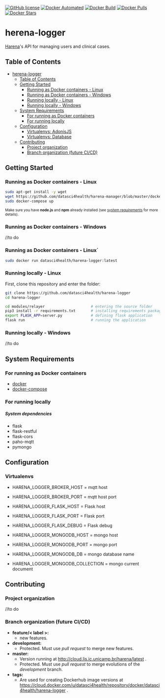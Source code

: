 [![GitHub license](https://img.shields.io/github/license/Naereen/StrapDown.js.svg)](https://github.com/datasci4health/harena-logger/blob/master/LICENSE)
[![Docker Automated](https://img.shields.io/docker/cloud/automated/datasci4health/harena-logger.svg?style=flat)](https://cloud.docker.com/u/datasci4health/repository/registry-1.docker.io/datasci4health/harena-logger)
[![Docker Build](https://img.shields.io/docker/cloud/build/datasci4health/harena-logger.svg?style=flat)](https://cloud.docker.com/u/datasci4health/repository/registry-1.docker.io/datasci4health/harena-logger)
[![Docker Pulls](https://img.shields.io/docker/pulls/datasci4health/harena-logger.svg?style=flat)](https://cloud.docker.com/u/datasci4health/repository/registry-1.docker.io/datasci4health/harena-logger)
[![Docker Stars](https://img.shields.io/docker/stars/datasci4health/harena-logger.svg?style=flat)](https://cloud.docker.com/u/datasci4health/repository/registry-1.docker.io/datasci4health/harena-logger)

# herena-logger

[Harena](https://github.com/datasci4health/harena)'s API for managing users and clinical cases.

## Table of Contents 

   * [herena-logger](#herena-logger)
      * [Table of Contents](#table-of-contents)
      * [Getting Started](#getting-started)
         * [Running as Docker containers - Linux](#running-as-docker-containers---linux)
         * [Running as Docker containers - Windows](#running-as-docker-containers---windows)
         * [Running locally - Linux](#running-locally---linux)
         * [Running locally - Windows](#running-locally---windows)
      * [System Requirements](#system-requirements)
         * [For running as Docker containers](#for-running-as-linuxwindows-docker-containers)
         * [For running locally](#for-running-locally)
      * [Configuration](#configuration)
         * [Virtualenvs: AdonisJS](#virtualenvs-adonisjs)
         * [Virtualenvs: Database](#virtualenvs-database)
      * [Contributing](#contributing)
         * [Project organization](#project-organization)
         * [Branch organization (future CI/CD)](#branch-organization-future-cicd)

## Getting Started

### Running as Docker containers - Linux

```bash
sudo apt-get install -y wget
wget https://github.com/datasci4health/harena-manager/blob/master/docker-compose.yml
sudo docker-compose up
```

<small> Make sure you have **node.js** and **npm** already installed (see [system requirements](#system-requirements) for more details). </small>


### Running as Docker containers - Windows

//to do

### Running as Docker containers - Linux´
```bash
sudo docker run datasci4health/harena-logger:latest
```

### Running locally - Linux

First, clone this repository and enter the folder:

```bash
git clone https://github.com/datasci4health/harena-logger 
cd harena-logger
```
```bash
cd modules/relayer                     # entering the source folder
pip3 install -r requirements.txt       # installing requirements packages for python
export FLASK_APP=server.py             # defining flask application
flask run                              # running the application
``` 

### Running locally - Windows

//to do

## System Requirements

### For running as Docker containers

* [docker]()
* [docker-compose]()

### For running locally

##### System dependencies

* flask
* flask-restful
* flask-cors
* paho-mqtt
* pymongo

## Configuration

### Virtualenvs

* HARENA_LOGGER_BROKER_HOST = mqtt host
* HARENA_LOGGER_BROKER_PORT = mqtt host port

* HARENA_LOGGER_FLASK_HOST  = Flask host
* HARENA_LOGGER_FLASK_PORT  = Flask port
* HARENA_LOGGER_FLASK_DEBUG = Flask debug

* HARENA_LOGGER_MONGODB_HOST = mongo host
* HARENA_LOGGER_MONGODB_PORT = mongo port
* HARENA_LOGGER_MONGODB_DB  = mongo database name
* HARENA_LOGGER_MONGODB_COLLECTION = mongo current document

## Contributing

### Project organization

//to do

### Branch organization (future CI/CD)
* **feature/< label >:**
    * new features.
* **development:**
    * Protected. Must use _pull request_ to merge new features.
* **master:**
    * Version running at http://cloud.lis.ic.unicamp.br/harena/latest .
    * Protected. Must use _pull request_ to merge evolutions of the _development_ branch.
* **tags:**
    * Are used for creating Dockerhub image versions at https://cloud.docker.com/u/datasci4health/repository/docker/datasci4health/harena-logger .    
